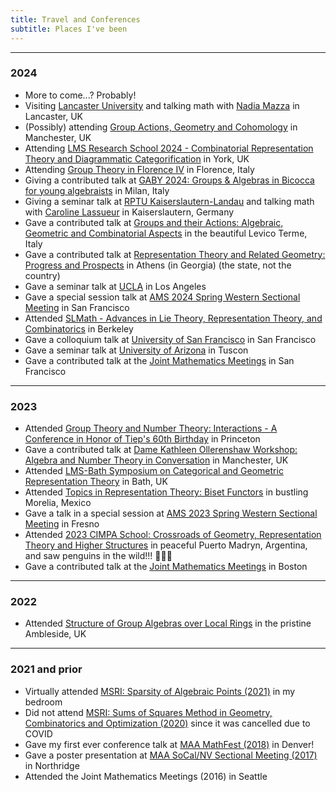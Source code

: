 ```yaml
---
title: Travel and Conferences
subtitle: Places I've been
---
```



---

### 2024

- More to come...? Probably!
- Visiting [Lancaster University](https://www.lancaster.ac.uk/maths/) and talking math with [Nadia Mazza](https://www.lancaster.ac.uk/maths/people/nadia-mazza) in Lancaster, UK
- (Possibly) attending [Group Actions, Geometry and Cohomology](https://sites.google.com/view/gagcmanchester/home) in Manchester, UK
- Attending [LMS Research School 2024 - Combinatorial Representation Theory and Diagrammatic Categorification](https://sites.google.com/view/york-lms-research-school-2024/home) in York, UK
- Attending [Group Theory in Florence IV](https://sites.google.com/view/groupsinflorenceiv/) in Florence, Italy
- Giving a contributed talk at [GABY 2024: Groups & Algebras in Bicocca for young algebraists](https://staff.matapp.unimib.it/~/gaby/gaby2024/index.html) in Milan, Italy
- Giving a seminar talk at [RPTU Kaiserslautern-Landau](https://math.rptu.de/en/home) and talking math with [Caroline Lassueur](https://agag-lassueur.math.rptu.de/~lassueur/en/) in Kaiserslautern, Germany
- Gave a contributed talk at [Groups and their Actions: Algebraic, Geometric and Combinatorial Aspects](https://gaagc24.github.io) in the beautiful Levico Terme, Italy
- Gave a contributed talk at [Representation Theory and Related Geometry: Progress and Prospects](https://sites.google.com/view/representation-theory-geometry) in Athens (in Georgia) (the state, not the country)
- Gave a seminar talk at [UCLA](https://ww3.math.ucla.edu/) in Los Angeles
- Gave a special session talk at [AMS 2024 Spring Western Sectional Meeting](http://www.ams.org/meetings/sectional/2299_program.html) in San Francisco
- Attended [SLMath - Advances in Lie Theory, Representation Theory, and Combinatorics](https://www.slmath.org/workshops/1065) in Berkeley
- Gave a colloquium talk at [University of San Francisco](https://myusf.usfca.edu/arts-sciences/mathematics) in San Francisco
- Gave a seminar talk at [University of Arizona](https://www.math.arizona.edu/) in Tuscon
- Gave a contributed talk at the [Joint Mathematics Meetings](https://www.jointmathematicsmeetings.org/meetings/national/jmm2024/2300_program.html) in San Francisco

---

### 2023

- Attended [Group Theory and Number Theory: Interactions - A Conference in Honor of Tiep's 60th Birthday](https://sites.google.com/view/tiep60conference) in Princeton
- Gave a contributed talk at [Dame Kathleen Ollerenshaw Workshop: Algebra and Number Theory in Conversation](https://sites.google.com/view/antic-manchester/home?authuser=0) in Manchester, UK
- Attended [LMS-Bath Symposium on Categorical and Geometric Representation Theory](https://www.lms.ac.uk/events/symposium/CategoricalandGeometricRepresentationTheory) in Bath, UK
- Attended [Topics in Representation Theory: Biset Functors](https://shi.matmor.unam.mx/workshop/main.html) in bustling Morelia, Mexico
- Gave a talk in a special session at [AMS 2023 Spring Western Sectional Meeting](http://www.ams.org/meetings/sectional/2293_program.html) in Fresno
- Attended [2023 CIMPA School: Crossroads of Geometry, Representation Theory and Higher Structures](https://crossroads-2023.github.io/speakers.html) in peaceful Puerto Madryn, Argentina, and saw penguins in the wild!!! 🐧🐧🐧
- Gave a contributed talk at the [Joint Mathematics Meetings](https://www.jointmathematicsmeetings.org/meetings/national/jmm2023/2270_program.html) in Boston

---

### 2022

- Attended [Structure of Group Algebras over Local Rings](https://sites.google.com/view/ambleside2022/home?authuser=0) in the pristine Ambleside, UK

---

### 2021 and prior

- Virtually attended [MSRI: Sparsity of Algebraic Points (2021)](https://www.msri.org/summer_schools/962) in my bedroom
- Did not attend [MSRI: Sums of Squares Method in Geometry, Combinatorics and Optimization (2020)](https://www.msri.org/summer_schools/924) since it was cancelled due to COVID
- Gave my first ever conference talk at [MAA MathFest (2018)](https://www.maa.org/sites/default/files/pdf/mathfest/2018/MathFestProgram2018.pdf) in Denver!
- Gave a poster presentation at [MAA SoCal/NV Sectional Meeting (2017)](http://sections.maa.org/socalnv/Meeting2017Spring.html) in Northridge
- Attended the Joint Mathematics Meetings (2016) in Seattle

